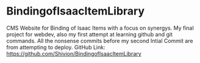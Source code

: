 # BindingofIsaacItemLibrary
CMS Website for Binding of Isaac Items with a focus on synergys.
My final project for webdev, also my first attempt at learning github and git commands.
All the nonsense commits before my second Intial Commit are from attempting to deploy.
GitHub Link: https://github.com/Shivion/BindingofIsaacItemLibrary